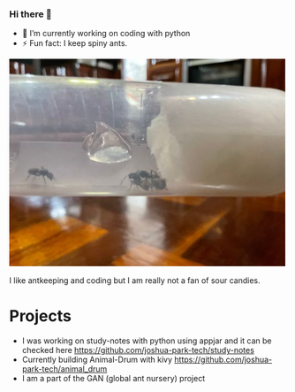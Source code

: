 ### Hi there 👋 

- 🔭 I’m currently working on coding with python
- ⚡ Fun fact: I keep spiny ants. 

![image](/IMG_0077.jpg)

I like antkeeping and coding but I am really not a fan of sour candies. 

# Projects 
- I was working on study-notes with python using appjar and it can be checked here https://github.com/joshua-park-tech/study-notes
- Currently building Animal-Drum with kivy https://github.com/joshua-park-tech/animal_drum
- I am a part of the GAN (global ant nursery) project 
<!--

**joshua-park-tech/Joshua-park-tech** is a ✨ _special_ ✨ repository because its `README.md` (this file) appears on your GitHub profile.

Here are some ideas to get you started:




-->
